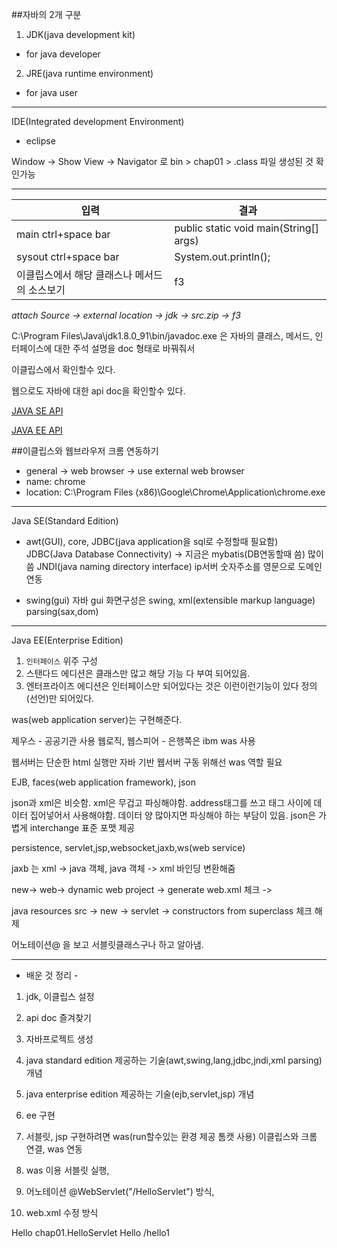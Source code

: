 ##자바의 2개 구분

1. JDK(java development kit)
 - for java developer

2. JRE(java runtime environment)
 - for java user

--------------------------------------------------------------

 IDE(Integrated development Environment)
 - eclipse

Window -> Show View -> Navigator 로 bin > chap01 > .class 파일 생성된 것 확인가능

---------------------------------------------------------------

입력 | 결과
------------------|-----------------
main ctrl+space bar | public static void main(String[] args)
sysout ctrl+space bar | System.out.println(); 
이클립스에서 해당 클래스나 메서드의 소스보기 | f3
*attach Source -> external location -> jdk -> src.zip -> f3*

C:\Program Files\Java\jdk1.8.0_91\bin/javadoc.exe 은 자바의 클래스, 메서드, 인터페이스에 대한 주석 설명을 doc 형태로 바꿔줘서

이클립스에서 확인할수 있다.

웹으로도 자바에 대한 api doc을 확인할수 있다.

[JAVA SE API](https://docs.oracle.com/javase/8/docs/api/) 

[JAVA EE API](https://docs.oracle.com/javaee/7/api/) 

##이클립스와 웹브라우저 크롬 연동하기

- general -> web browser -> use external web browser
- name: chrome
- location: C:\Program Files (x86)\Google\Chrome\Application\chrome.exe

------------------------------------------------------------------------------------------------

Java SE(Standard Edition)

- awt(GUI), core, JDBC(java application을 sql로 수정할때 필요함) JDBC(Java Database Connectivity) -> 지금은 mybatis(DB연동할때 씀) 많이 씀
 JNDI(java naming directory interface) ip서버 숫자주소를 영문으로 도메인 연동

- swing(gui) 자바 gui 화면구성은 swing, xml(extensible markup language) parsing(sax,dom)

------------------------------------------------------------------------------------------------


Java EE(Enterprise Edition)

1. `인터페이스` 위주 구성
2. 스탠다드 에디션은 클래스만 많고 해당 기능 다 부여 되어있음.
3. 엔터프라이즈 에디션은 인터페이스만 되어있다는 것은 이런이런기능이 있다 정의(선언)만 되어있다.

was(web application server)는 구현해준다.

제우스 - 공공기관 사용
웹로직, 웹스피어 - 은행쪽은 ibm was 사용

웹서버는 단순한 html 실행만
자바 기반 웹서버 구동 위해선 was 역할 필요

EJB, faces(web application framework), json

json과 xml은 비슷함.
xml은 무겁고 파싱해야함. address태그를 쓰고 태그 사이에 데이터 집어넣어서 사용해야함. 데이터 양 많아지면 파싱해야 하는 부담이 있음.
json은 가볍게 interchange 표준 포맷 제공

persistence, servlet,jsp,websocket,jaxb,ws(web service)

jaxb 는 xml -> java 객체, java 객체 -> xml 바인딩 변환해줌

new-> web-> dynamic web project -> generate web.xml 체크 ->

java resources src -> new -> servlet -> constructors from superclass 체크 해제 

어노테이션@ 을 보고 서블릿클래스구나 하고 알아냄.

-------------------------------------------------
- 배운 것 정리 -

1. jdk, 이클립스 설정
2. api doc 즐겨찾기
3. 자바프로젝트 생성
4. java standard edition 제공하는 기술(awt,swing,lang,jdbc,jndi,xml parsing) 개념 
5. java enterprise edition 제공하는 기술(ejb,servlet,jsp) 개념
6. ee 구현
7. 서블릿, jsp 구현하려면 was(run할수있는 환경 제공 톰캣 사용) 이클립스와 크롬 연결, was 연동
8. was 이용 서블릿 실행, 

  1. 어노테이션 @WebServlet("/HelloServlet") 방식, 

  2. web.xml 수정 방식 
  
  <!-- Servlet 클래스 설정 -->
  <servlet>
   <servlet-name>Hello</servlet-name>
  	<servlet-class>chap01.HelloServlet</servlet-class>
  </servlet>
  <!-- 브라우저 상에서 서블릿 실행될때 요청해야한다. 부르고자 할때 호출하는 url 지정하는것. -->
  <!-- 서블릿이름은 동일하게 -->
  <servlet-mapping>
  	<servlet-name>Hello</servlet-name>
  	<url-pattern>/hello1</url-pattern>
  </servlet-mapping>


